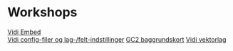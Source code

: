 # Workshops

[Vidi Embed](Vidi-embed)   
[Vidi config-filer og lag-/felt-indstillinger](Vidi-config-files)
[GC2 baggrundskort](GC2-baggrundskort)
[Vidi vektorlag](Vidi-svg-layers)




